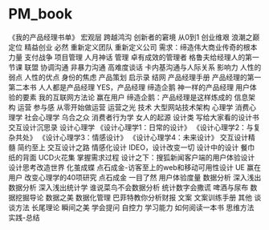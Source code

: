 # PM_book
《我的产品经理书单》
	宏观层
		跨越鸿沟
		创新者的窘境
		从0到1
		创业维艰
		浪潮之巅
		定位
		精益创业
		必然
		重新定义团队
		重新定义公司
		需求：缔造伟大商业传奇的根本力量
		支付战争
	项目管理
		人月神话
	管理
		卓有成效的管理者
		格鲁夫给经理人的第一节课
		联盟
	协调沟通
		非暴力沟通
		高难度谈话
		卡内基沟通与人际关系
		影响力
		人性的弱点
		人性的优点
		身份的焦虑
	产品策划
		启示录
		结网
		产品经理手册
		产品经理的第一第二本书
		人人都是产品经理
		YES，产品经理
		缔造企鹅
		神一样的产品经理
		用户体验的要素
		我的互联网方法论
		赢在用户
		缔造企鹅：产品经理是这样炼成的
		信息架构
	运营
		参与感
		从零开始做运营
		运营之光
	技术
		大型网站技术架构
	心理学
		消费心理学
		社会心理学
		乌合之众
		消费者行为学
		女人的起源
	设计类
		写给大家看的设计书
		交互设计沉思录
		设计心理学
			《设计心理学1：日常的设计》
			《设计心理学2：与复杂共处》
			《设计心理学3：情感设计》
			《设计心理学4：未来设计》
		交互设计精髓
		简约至上
		交互设计之路
		情感化设计
		IDEO，设计改变一切
		设计中的设计
		餐巾纸的背面
		UCD火花集
		掌握需求过程
		设计之下：搜狐新闻客户端的用户体验设计
		设计思考改造世界
		化茧成蝶
		点石成金-访客至上的web和移动可用性设计
		UE
			赢在用户
			改变心理学的40项研究
			点石成金
			一目了然
			用户体验度量
	数据分析
		深入浅出数据分析
		深入浅出统计学
		谁说菜鸟不会数据分析
		统计数字会撒谎
		啤酒与尿布
		数据挖掘导论
		数据之美
		数据化管理
		巴菲特教你分析财报
	文案
		文案训练手册
	其他
		谈谈方法
		长尾理论
		瞬间之美
		学会提问
		自控力
	学习能力
		如何阅读一本书
		思维方法
		实践-总结
